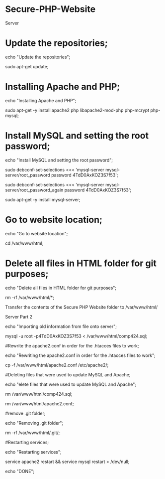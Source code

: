 # Secure-PHP-Website
Server

  # Update the repositories;
  
  echo "Update the repositories";
  
  sudo apt-get update;
  
  # Installing Apache and PHP;
  
  echo "Installing Apache and PHP";
  
  sudo apt-get -y install apache2 php libapache2-mod-php php-mcrypt php-mysql;
  
  # Install MySQL and setting the root password;
  
  echo "Install MySQL and setting the root password";
  
  sudo debconf-set-selections <<< 'mysql-server mysql-server/root_password password 4TdD0AxKOZ3S7f53';
  
  sudo debconf-set-selections <<< 'mysql-server mysql-server/root_password_again password 4TdD0AxKOZ3S7f53';
  
  sudo apt-get -y install mysql-server;
  
  # Go to website location;
  
  echo "Go to website location";
  
  cd /var/www/html;
  
  # Delete all files in HTML folder for git purposes;
  
  echo "Delete all files in HTML folder for git purposes";
  
  rm -rf /var/www/html/*;


Transfer the contents of the Secure PHP Website folder to /var/www/html/



Server Part 2
  
  echo "Importing old information from file onto server";
  
  mysql -u root -p4TdD0AxKOZ3S7f53 < /var/www/html/comp424.sql;
  
  #Rewrite the apache2.conf in order for the .htacces files to work;
  
  echo "Rewriting the apache2.conf in order for the .htacces files to work";
  
  cp -f /var/www/html/apache2.conf /etc/apache2/;
  
  #Deleting files that were used to update MySQL and Apache;
  
  echo "elete files that were used to update MySQL and Apache";
  
  rm /var/www/html/comp424.sql;
  
  rm /var/www/html/apache2.conf;
  
  #remove .git folder;
  
  echo "Removing .git folder";
  
  rm -rf /var/www/html/.git/;
  
  #Restarting services;
  
  echo "Restarting services";
  
  service apache2 restart && service mysql restart > /dev/null;
  
  echo "DONE";
